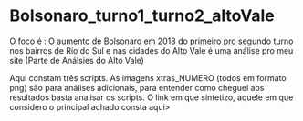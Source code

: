 # Bolsonaro_turno1_turno2_altoVale
O foco é : O aumento de Bolsonaro em 2018 do primeiro pro segundo turno nos bairros de Rio do Sul e nas cidades do Alto Vale é uma análise pro meu site (Parte de Análsies do Alto Vale)

Aqui constam três scripts. As imagens xtras_NUMERO (todos em formato png) são para análises adicionais, para entender como cheguei aos resultados basta analisar os scripts.
O link em que sintetizo, aquele em que considero o principal achado consta aqui>
